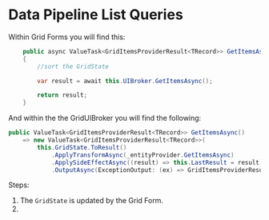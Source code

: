 # Data Pipeline List Queries

Within Grid Forms you will find this:

```csharp
    public async ValueTask<GridItemsProviderResult<TRecord>> GetItemsAsync(GridItemsProviderRequest<TRecord> gridRequest)
    {
        //sort the GridState

        var result = await this.UIBroker.GetItemsAsync();

        return result;
    }
```

And within the the GridUIBroker you will find the following:

```csharp
public ValueTask<GridItemsProviderResult<TRecord>> GetItemsAsync()
    => new ValueTask<GridItemsProviderResult<TRecord>>( 
        this.GridState.ToResult()
            .ApplyTransformAsync(_entityProvider.GetItemsAsync)
            .ApplySideEffectAsync((result) => this.LastResult = result)
            .OutputAsync(ExceptionOutput: (ex) => GridItemsProviderResult.From<TRecord>(new List<TRecord>(), 0)));
```

Steps:
1. The `GridState` is updated by the Grid Form.
1. 
